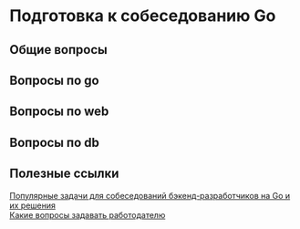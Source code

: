 # **Подготовка к собеседованию Go**
## Общие вопросы
## Вопросы по go
## Вопросы по web
## Вопросы по db
## Полезные ссылки
[Популярные задачи для собеседований бэкенд-разработчиков на Go и их решения](https://habr.com/ru/company/rebrainme/blog/540354/)  
[Какие вопросы задавать работодателю](https://habr.com/ru/post/468923/)